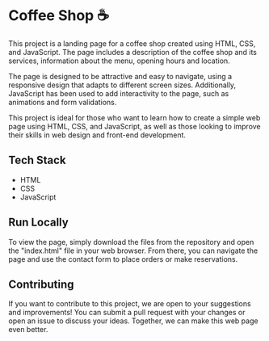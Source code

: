 
# Coffee Shop ☕

This project is a landing page for a coffee shop created using HTML, CSS, and JavaScript. The page includes a description of the coffee shop and its services, information about the menu, opening hours and location.

The page is designed to be attractive and easy to navigate, using a responsive design that adapts to different screen sizes. Additionally, JavaScript has been used to add interactivity to the page, such as animations and form validations.

This project is ideal for those who want to learn how to create a simple web page using HTML, CSS, and JavaScript, as well as those looking to improve their skills in web design and front-end development.




## Tech Stack

* HTML
* CSS
* JavaScript

## Run Locally
To view the page, simply download the files from the repository and open the "index.html" file in your web browser. From there, you can navigate the page and use the contact form to place orders or make reservations.




## Contributing

If you want to contribute to this project, we are open to your suggestions and improvements! You can submit a pull request with your changes or open an issue to discuss your ideas. Together, we can make this web page even better.

